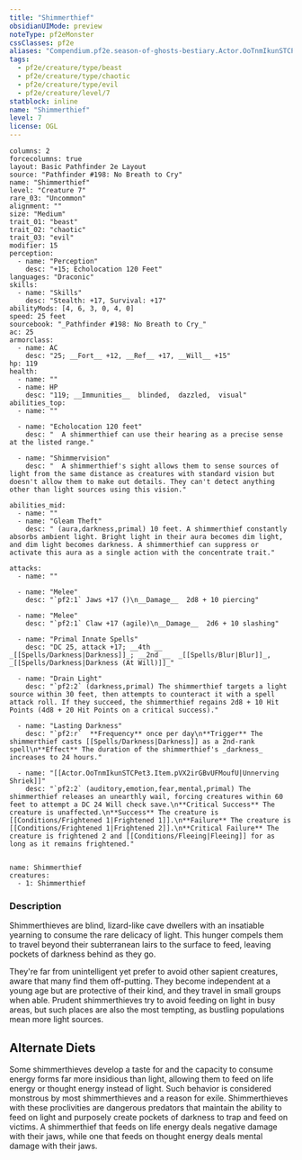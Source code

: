 ```yaml
---
title: "Shimmerthief"
obsidianUIMode: preview
noteType: pf2eMonster
cssClasses: pf2e
aliases: "Compendium.pf2e.season-of-ghosts-bestiary.Actor.OoTnmIkunSTCPet3" 
tags:
  - pf2e/creature/type/beast
  - pf2e/creature/type/chaotic
  - pf2e/creature/type/evil
  - pf2e/creature/level/7
statblock: inline
name: "Shimmerthief"
level: 7
license: OGL
---
```


```statblock
columns: 2
forcecolumns: true
layout: Basic Pathfinder 2e Layout
source: "Pathfinder #198: No Breath to Cry"
name: "Shimmerthief"
level: "Creature 7"
rare_03: "Uncommon"
alignment: ""
size: "Medium"
trait_01: "beast"
trait_02: "chaotic"
trait_03: "evil"
modifier: 15
perception:
  - name: "Perception"
    desc: "+15; Echolocation 120 Feet"
languages: "Draconic"
skills:
  - name: "Skills"
    desc: "Stealth: +17, Survival: +17"
abilityMods: [4, 6, 3, 0, 4, 0]
speed: 25 feet
sourcebook: "_Pathfinder #198: No Breath to Cry_"
ac: 25
armorclass:
  - name: AC
    desc: "25; __Fort__ +12, __Ref__ +17, __Will__ +15"
hp: 119
health:
  - name: ""
  - name: HP
    desc: "119; __Immunities__  blinded,  dazzled,  visual"
abilities_top:
  - name: ""

  - name: "Echolocation 120 feet"
    desc: "  A shimmerthief can use their hearing as a precise sense at the listed range."

  - name: "Shimmervision"
    desc: "  A shimmerthief's sight allows them to sense sources of light from the same distance as creatures with standard vision but doesn't allow them to make out details. They can't detect anything other than light sources using this vision."

abilities_mid:
  - name: ""
  - name: "Gleam Theft"
    desc: " (aura,darkness,primal) 10 feet. A shimmerthief constantly absorbs ambient light. Bright light in their aura becomes dim light, and dim light becomes darkness. A shimmerthief can suppress or activate this aura as a single action with the concentrate trait."

attacks:
  - name: ""

  - name: "Melee"
    desc: "`pf2:1` Jaws +17 ()\n__Damage__  2d8 + 10 piercing"

  - name: "Melee"
    desc: "`pf2:1` Claw +17 (agile)\n__Damage__  2d6 + 10 slashing"

  - name: "Primal Innate Spells"
    desc: "DC 25, attack +17; __4th __  _[[Spells/Darkness|Darkness]]_; __2nd __  _[[Spells/Blur|Blur]]_, _[[Spells/Darkness|Darkness (At Will)]]_"

  - name: "Drain Light"
    desc: "`pf2:2` (darkness,primal) The shimmerthief targets a light source within 30 feet, then attempts to counteract it with a spell attack roll. If they succeed, the shimmerthief regains 2d8 + 10 Hit Points (4d8 + 20 Hit Points on a critical success)."

  - name: "Lasting Darkness"
    desc: "`pf2:r`  **Frequency** once per day\n**Trigger** The shimmerthief casts [[Spells/Darkness|Darkness]] as a 2nd-rank spell\n**Effect** The duration of the shimmerthief's _darkness_ increases to 24 hours."

  - name: "[[Actor.OoTnmIkunSTCPet3.Item.pVX2irGBvUFMoufU|Unnerving Shriek]]"
    desc: "`pf2:2` (auditory,emotion,fear,mental,primal) The shimmerthief releases an unearthly wail, forcing creatures within 60 feet to attempt a DC 24 Will check save.\n**Critical Success** The creature is unaffected.\n**Success** The creature is [[Conditions/Frightened 1|Frightened 1]].\n**Failure** The creature is [[Conditions/Frightened 1|Frightened 2]].\n**Critical Failure** The creature is frightened 2 and [[Conditions/Fleeing|Fleeing]] for as long as it remains frightened."
 
```

```encounter-table
name: Shimmerthief
creatures:
  - 1: Shimmerthief
```


### Description
Shimmerthieves are blind, lizard-like cave dwellers with an insatiable yearning to consume the rare delicacy of light. This hunger compels them to travel beyond their subterranean lairs to the surface to feed, leaving pockets of darkness behind as they go.

They're far from unintelligent yet prefer to avoid other sapient creatures, aware that many find them off-putting. They become independent at a young age but are protective of their kind, and they travel in small groups when able. Prudent shimmerthieves try to avoid feeding on light in busy areas, but such places are also the most tempting, as bustling populations mean more light sources.

## Alternate Diets

Some shimmerthieves develop a taste for and the capacity to consume energy forms far more insidious than light, allowing them to feed on life energy or thought energy instead of light. Such behavior is considered monstrous by most shimmerthieves and a reason for exile. Shimmerthieves with these proclivities are dangerous predators that maintain the ability to feed on light and purposely create pockets of darkness to trap and feed on victims. A shimmerthief that feeds on life energy deals negative damage with their jaws, while one that feeds on thought energy deals mental damage with their jaws.
